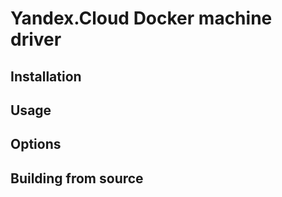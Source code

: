 # Yandex.Cloud Docker machine driver

## Installation

## Usage

## Options

## Building from source
